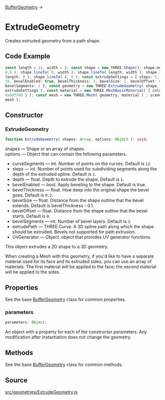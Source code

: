 [BufferGeometry](en\core\BufferGeometry.html) →

# ExtrudeGeometry

Creates extruded geometry from a path shape.

## Code Example

  
```ts  
const length = 12, width = 8; const shape = new THREE.Shape(); shape.moveTo(
0,0 ); shape.lineTo( 0, width ); shape.lineTo( length, width ); shape.lineTo(
length, 0 ); shape.lineTo( 0, 0 ); const extrudeSettings = { steps: 2, depth:
16, bevelEnabled: true, bevelThickness: 1, bevelSize: 1, bevelOffset: 0,
bevelSegments: 1 }; const geometry = new THREE.ExtrudeGeometry( shape,
extrudeSettings ); const material = new THREE.MeshBasicMaterial( { color:
0x00ff00 } ); const mesh = new THREE.Mesh( geometry, material ) ; scene.add(
mesh );  
```  

## Constructor

### ExtrudeGeometry

  
  
```ts  
function ExtrudeGeometry( shapes: Array, options: Object ): void;  
```  

shapes — Shape or an array of shapes.  
options — Object that can contain the following parameters.

  * curveSegments — int. Number of points on the curves. Default is `12`.
  * steps — int. Number of points used for subdividing segments along the depth of the extruded spline. Default is `1`.
  * depth — float. Depth to extrude the shape. Default is `1`.
  * bevelEnabled — bool. Apply beveling to the shape. Default is true.
  * bevelThickness — float. How deep into the original shape the bevel goes. Default is `0.2`.
  * bevelSize — float. Distance from the shape outline that the bevel extends. Default is bevelThickness - 0.1.
  * bevelOffset — float. Distance from the shape outline that the bevel starts. Default is `0`.
  * bevelSegments — int. Number of bevel layers. Default is `3`.
  * extrudePath — THREE.Curve. A 3D spline path along which the shape should be extruded. Bevels not supported for path extrusion.
  * UVGenerator — Object. object that provides UV generator functions

This object extrudes a 2D shape to a 3D geometry.

When creating a Mesh with this geometry, if you'd like to have a separate
material used for its face and its extruded sides, you can use an array of
materials. The first material will be applied to the face; the second material
will be applied to the sides.

## Properties

See the base [BufferGeometry](en\core\BufferGeometry.html) class for common
properties.

### parameters

  
  
```ts  
parameters: Object;  
```  

An object with a property for each of the constructor parameters. Any
modification after instantiation does not change the geometry.

## Methods

See the base [BufferGeometry](en\core\BufferGeometry.html) class for common
methods.

## Source

<a
href="https://github.com/mrdoob/three.js/blob/master/src/geometries/ExtrudeGeometry.js">src/geometries/ExtrudeGeometry.js</a>

